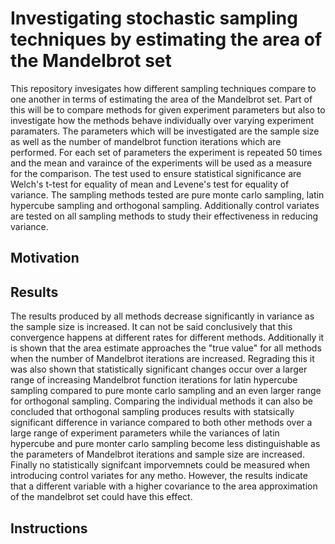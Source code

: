 # Investigating stochastic sampling techniques by estimating the area of the Mandelbrot set

This repository invesigates how different sampling techniques compare to one another in terms of estimating the area of the Mandelbrot set. Part of this will be to compare methods for given experiment parameters but also to investigate how the methods behave individually over varying experiment paramaters. The parameters which will be investigated are the sample size as well as the number of mandelbrot function iterations which are performed. For each set of parameters the experiment is repeated 50 times and the mean and varaince of the experiments will be used as a measure for the comparison. The test used to ensure statistical significance are Welch's t-test for equality of mean and Levene's test for equality of variance. The sampling methods tested are pure monte carlo sampling, latin hypercube sampling and orthogonal sampling. Additionally control variates are tested on all sampling methods to study their effectiveness in reducing variance.

## Motivation 


## Results

The results produced by all methods decrease significantly in variance as the sample size is increased. It can not be said conclusively that this convergence happens at different rates for different methods. Additionally it is shown that the area estimate approaches the "true value" for all methods when the number of Mandelbrot iterations are increased. Regrading this it was also shown that statistically significant changes occur over a larger range of increasing Mandelbrot function iterations for latin hypercube sampling compared to pure monte carlo sampling and an even larger range for orthogonal sampling. Comparing the individual methods it can also be concluded that orthogonal sampling produces results with statsically significant difference in variance compared to both other methods over a large range of experiment parameters while the variances of latin hypercube and pure monter carlo sampling become less distinguishable as the parameters of Mandelbrot iterations and sample size are increased. Finally no statistically signifcant imporvemnets could be measured when introducing control variates for any metho. However, the results indicate that a different variable with a higher covariance to the area approximation of the mandelbrot set could have this effect.

## Instructions
